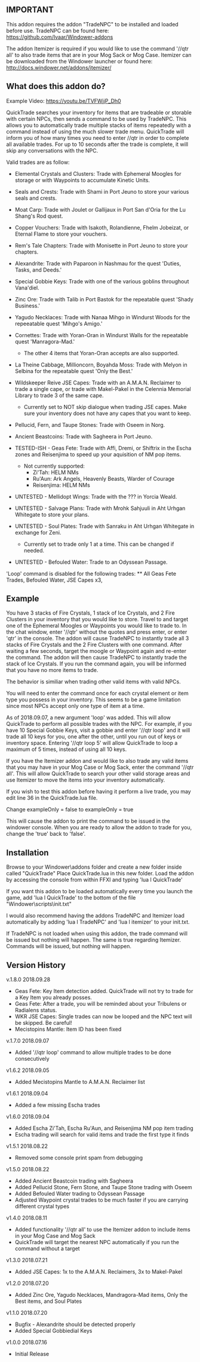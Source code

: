 IMPORTANT
---------

This addon requires the addon "TradeNPC" to be installed and loaded before use.
TradeNPC can be found here: https://github.com/Ivaar/Windower-addons

The addon Itemizer is required if you would like to use the command '//qtr all' to also trade items that are in your Mog Sack or Mog Case.
Itemizer can be downloaded from the Windower launcher or found here: http://docs.windower.net/addons/itemizer/


What does this addon do?
------------------------

Example Video: https://youtu.be/TVFWjjP_Dh0

QuickTrade searches your inventory for items that are tradeable or storable with certain NPCs, then sends a command to be used by TradeNPC.
This allows you to automatically trade multiple stacks of items repeatedly with a command instead of using the much slower trade menu.
QuickTrade will inform you of how many times you need to enter //qtr in order to complete all available trades.
For up to 10 seconds after the trade is complete, it will skip any conversations with the NPC.

Valid trades are as follow:

* Elemental Crystals and Clusters: Trade with Ephemeral Moogles for storage or with Waypoints to accumulate Kinetic Units.
* Seals and Crests: Trade with Shami in Port Jeuno to store your various seals and crests.
* Moat Carp: Trade with Joulet or Gallijaux in Port San d'Oria for the Lu Shang's Rod quest.
* Copper Vouchers: Trade with Isakoth, Rolandienne, Fhelm Jobeizat, or Eternal Flame to store your vouchers.
* Rem's Tale Chapters: Trade with Monisette in Port Jeuno to store your chapters.
* Alexandrite: Trade with Paparoon in Nashmau for the quest 'Duties, Tasks, and Deeds.'
* Special Gobbie Keys: Trade with one of the various goblins throughout Vana'diel.
* Zinc Ore: Trade with Talib in Port Bastok for the repeatable quest 'Shady Business.'
* Yagudo Necklaces: Trade with Nanaa Mihgo in Windurst Woods for the repeeatable quest 'Mihgo's Amigo.'
* Cornettes: Trade with Yoran-Oran in Windurst Walls for the repeatable quest 'Manragora-Mad.'
	* The other 4 items that Yoran-Oran accepts are also supported.
* La Theine Cabbage, Millioncorn, Boyahda Moss: Trade with Melyon in Selbina for the repeatable quest 'Only the Best.'
* Wildskeeper Reive JSE Capes: Trade with an A.M.A.N. Reclaimer to trade a single cape, or trade with Makel-Pakel in the Celennia Memorial Library to trade 3 of the same cape.
	* Currently set to NOT skip dialogue when trading JSE capes. Make sure your inventory does not have any capes that you want to keep.
* Pellucid, Fern, and Taupe Stones: Trade with Oseem in Norg.
* Ancient Beastcoins: Trade with Sagheera in Port Jeuno.

* TESTED-ISH - Geas Fete: Trade with Affi, Dremi, or Shiftrix in the Escha zones and Reisenjima to speed up your aquisition of NM pop items.
	* Not currently supported:
		* Zi'Tah: HELM NMs
		* Ru'Aun: Ark Angels, Heavenly Beasts, Warder of Courage
		* Reisenjima: HELM NMs

		
* UNTESTED - Mellidopt Wings: Trade with the ??? in Yorcia Weald.
* UNTESTED - Salvage Plans: Trade with Mrohk Sahjuuli in Aht Urhgan Whitegate to store your plans.
* UNTESTED - Soul Plates: Trade with Sanraku in Aht Urhgan Whitegate in exchange for Zeni.
	* Currently set to trade only 1 at a time. This can be changed if needed.
* UNTESTED - Befouled Water: Trade to an Odyssean Passage.


'Loop' command is disabled for the following trades:
** All Geas Fete Trades, Befouled Water, JSE Capes x3, 



Example
-------

You have 3 stacks of Fire Crystals, 1 stack of Ice Crystals, and 2 Fire Clusters in your inventory that you would like to store.
Travel to and target one of the Ephemeral Moogles or Waypoints you would like to trade to.
In the chat window, enter '//qtr' without the quotes and press enter, or enter 'qtr' in the console.
The addon will cause TradeNPC to instantly trade all 3 stacks of Fire Crystals and the 2 Fire Clusters with one command.
After waiting a few seconds, target the moogle or Waypoint again and re-enter the command.
The addon will then cause TradeNPC to instantly trade the stack of Ice Crystals.
If you run the command again, you will be informed that you have no more items to trade.

The behavior is similiar when trading other valid items with valid NPCs.

You will need to enter the command once for each crystal element or item type you possess in your inventory.
This seems to be a game limitation since most NPCs accept only one type of item at a time.

As of 2018.09.07, a new argument 'loop' was added. This will allow QuickTrade to perform all possible trades with the NPC.
For example, if you have 10 Special Gobbie Keys, visit a gobbie and enter '//qtr loop' and it will trade all 10 keys for you, 
one after the other, until you run out of keys or inventory space. Entering '//qtr loop 5' will allow QuickTrade to loop a maximum of 5 times,
instead of using all 10 keys.

If you have the Itemizer addon and would like to also trade any valid items that you may have in your Mog Case or Mog Sack,
enter the command '//qtr all'. This will allow QuickTrade to search your other valid storage areas and use Itemizer to move the items
into your inventory automatically.

If you wish to test this addon before having it perform a live trade, you may edit line 36 in the QuickTrade.lua file.

Change
	exampleOnly = false
to
	exampleOnly = true
	
This will cause the addon to print the command to be issued in the windower console.
When you are ready to allow the addon to trade for you, change the 'true' back to 'false'.


Installation
------------

Browse to your Windower\addons folder and create a new folder inside called "QuickTrade"
Place QuickTrade.lua in this new folder.
Load the addon by accessing the console from within FFXI and typing 'lua l QuickTrade'

If you want this addon to be loaded automatically every time you launch the game,
add 'lua l QuickTrade' to the bottom of the file "Windower\scripts\init.txt"

I would also recommend having the addons TradeNPC and Itemizer load automatically by adding
'lua l TradeNPC' and 'lua l itemizer' to your init.txt.

If TradeNPC is not loaded when using this addon, the trade command will be issued but nothing will happen.
The same is true regarding Itemizer. Commands will be issued, but nothing will happen.



Version History
---------------
v.1.8.0
2018.09.28
* Geas Fete: Key Item detection added. QuickTrade will not try to trade for a Key Item you already posses.
* Geas Fete: After a trade, you will be reminded about your Tribulens or Radialens status.
* WKR JSE Capes: Single trades can now be looped and the NPC text will be skipped. Be careful!
* Mecistopins Mantle: Item ID has been fixed

v.1.7.0
2018.09.07
* Added '//qtr loop' command to allow multiple trades to be done consecutively

v1.6.2
2018.09.05
* Added Mecistopins Mantle to A.M.A.N. Reclaimer list

v1.6.1
2018.09.04
* Added a few missing Escha trades

v1.6.0
2018.09.04
* Added Escha Zi'Tah, Escha Ru'Aun, and Reisenjima NM pop item trading
* Escha trading will search for valid items and trade the first type it finds

v1.5.1
2018.08.22
* Removed some console print spam from debugging

v1.5.0
2018.08.22
* Added Ancient Beastcoin trading with Sagheera
* Added Pellucid Stone, Fern Stone, and Taupe Stone trading with Oseem
* Added Befouled Water trading to Odyssean Passage
* Adjusted Waypoint crystal trades to be much faster if you are carrying different crystal types

v1.4.0
2018.08.11
* Added functionality '//qtr all' to use the Itemizer addon to include items in your Mog Case and Mog Sack
* QuickTrade will target the nearest NPC automatically if you run the command without a target

v1.3.0
2018.07.21
* Added JSE Capes: 1x to the A.M.A.N. Reclaimers, 3x to Makel-Pakel

v1.2.0
2018.07.20
* Added Zinc Ore, Yagudo Necklaces, Mandragora-Mad items, Only the Best items, and Soul Plates

v1.1.0
2018.07.20
* Bugfix - Alexandrite should be detected properly
* Added Special Gobbiedial Keys

v1.0.0
2018.07.16
* Initial Release